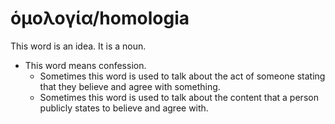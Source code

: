 # ὁμολογία/homologia
This word is an idea. It is a noun.
* This word means confession.
    * Sometimes this word is used to talk about the act of someone stating that they believe and agree with something.
    * Sometimes this word is used to talk about the content that a person publicly states to believe and agree with.

